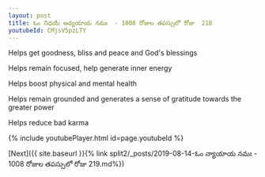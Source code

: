 ```yaml
---
layout: post
title: ఓం నిధయే అవ్యయాయ నమః  - 1008 రోజుల తపస్సులో రోజు  218
youtubeId: CMjsV5pzLTY
---
```

 
 
Helps get goodness, bliss and peace and God's blessings
 
Helps remain focused, help generate inner energy 
 
Helps boost physical and mental health 
 
Helps remain grounded and generates a sense of gratitude towards the greater power 
 
Helps reduce bad karma
 
 
 
 


{% include youtubePlayer.html id=page.youtubeId %}
 
[Next]({{ site.baseurl }}{% link  split2/_posts/2019-08-14-ఓం న్యాయాయ నమః  - 1008 రోజుల తపస్సులో రోజు  219.md%})
 
